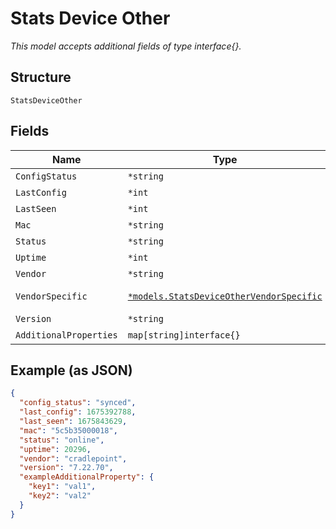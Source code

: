 
# Stats Device Other

*This model accepts additional fields of type interface{}.*

## Structure

`StatsDeviceOther`

## Fields

| Name | Type | Tags | Description |
|  --- | --- | --- | --- |
| `ConfigStatus` | `*string` | Optional | - |
| `LastConfig` | `*int` | Optional | - |
| `LastSeen` | `*int` | Optional | - |
| `Mac` | `*string` | Optional | - |
| `Status` | `*string` | Optional | - |
| `Uptime` | `*int` | Optional | - |
| `Vendor` | `*string` | Optional | - |
| `VendorSpecific` | [`*models.StatsDeviceOtherVendorSpecific`](../../doc/models/stats-device-other-vendor-specific.md) | Optional | when `vendor`==`cradlepoint` |
| `Version` | `*string` | Optional | - |
| `AdditionalProperties` | `map[string]interface{}` | Optional | - |

## Example (as JSON)

```json
{
  "config_status": "synced",
  "last_config": 1675392788,
  "last_seen": 1675843629,
  "mac": "5c5b35000018",
  "status": "online",
  "uptime": 20296,
  "vendor": "cradlepoint",
  "version": "7.22.70",
  "exampleAdditionalProperty": {
    "key1": "val1",
    "key2": "val2"
  }
}
```

